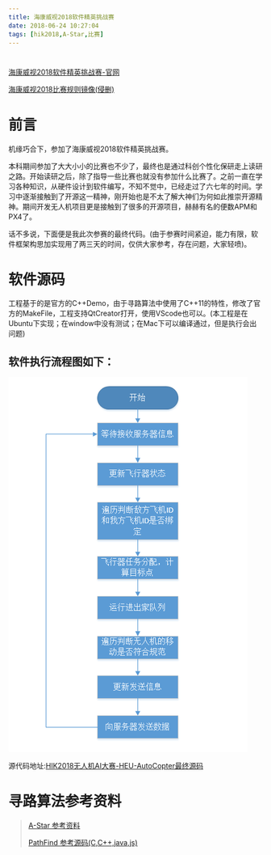 ```yaml
---
title: 海康威视2018软件精英挑战赛
date: 2018-06-24 10:27:04
tags: [hik2018,A-Star,比赛]
---
```



#  
<!--more-->

[海康威视2018软件精英挑战赛-官网](http://codechallenge.hikvision.com/index.aspx)

[海康威视2018比赛规则镜像(侵删)](/assets/HIK2018_Commemorate/海康威视2018软件精英挑战赛.html)

前言
====
机缘巧合下，参加了海康威视2018软件精英挑战赛。

本科期间参加了大大小小的比赛也不少了，最终也是通过科创个性化保研走上读研之路。开始读研之后，除了指导一些比赛也就没有参加什么比赛了。之前一直在学习各种知识，从硬件设计到软件编写，不知不觉中，已经走过了六七年的时间。学习中逐渐接触到了开源这一精神，刚开始也是不太了解大神们为何如此推崇开源精神。期间开发无人机项目更是接触到了很多的开源项目，赫赫有名的便数APM和PX4了。

话不多说，下面便是我此次参赛的最终代码。(由于参赛时间紧迫，能力有限，软件框架构思加实现用了两三天的时间，仅供大家参考，存在问题，大家轻喷)。

软件源码
=======
工程基于的是官方的C++Demo，由于寻路算法中使用了C++11的特性，修改了官方的MakeFile，工程支持QtCreator打开，使用VScode也可以。(本工程是在Ubuntu下实现；在window中没有测试；在Mac下可以编译通过，但是执行会出问题)

软件执行流程图如下：
-----------------
![主流程图](/assets/img/hik2018_mainCycle.bmp)

源代码地址:[HIK2018无人机AI大赛-HEU-AutoCopter最终源码](https://github.com/abcdelf/hik2018)


寻路算法参考资料
==============
> [A-Star 参考资料](https://www.jianshu.com/p/74ca39e670ba)
>
> [PathFind 参考源码(C,C++,java,js)](https://github.com/abcdelf/Pathfinding)